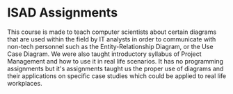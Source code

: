 # ISAD Assignments
This course is made to teach computer scientists about certain diagrams that are used within the field by IT analysts in order to communicate with non-tech personnel such as the Entity-Relationship Diagram, or the Use Case Diagram.
We were also taught introductory syllabus of Project Management and how to use it in real life scenarios. It has no programming assignments but it's assignments taught us the proper use
of diagrams and their applications on specific case studies which could be applied to real life workplaces.

